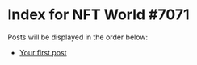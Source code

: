 # Index for NFT World #7071
Posts will be displayed in the order below:

- [Your first post](./001-first.md)

